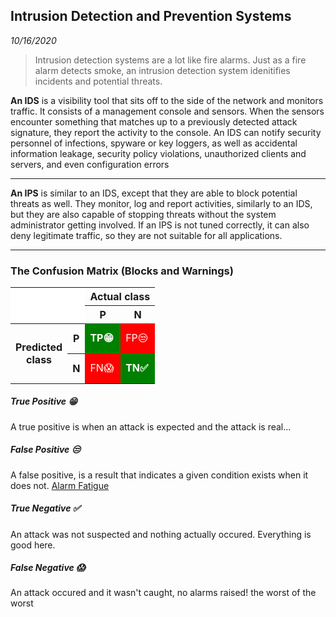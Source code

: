 Intrusion Detection and Prevention Systems
-----------
_10/16/2020_

> Intrusion detection systems are a lot like fire alarms. Just as a fire alarm detects smoke, an intrusion detection system idenitifies incidents and potential threats.

**An IDS** is a visibility tool that sits off to the side of the network and monitors traffic. It consists of a management console and sensors. When the sensors encounter something that matches up to a previously detected attack signature, they report the activity to the console. An IDS can notify security personnel of infections, spyware or key loggers, as well as accidental information leakage, security policy violations, unauthorized clients and servers, and even configuration errors

---

**An IPS** is similar to an IDS, except that they are able to block potential threats as well. They monitor, log and report activities, similarly to an IDS, but they are also capable of stopping threats without the system administrator getting involved. If an IPS is not tuned correctly, it can also deny legitimate traffic, so they are not suitable for all applications.

---

### The Confusion Matrix (Blocks and Warnings)

<table>
<tbody><tr>
<th style="background:white; border:none;" colspan="2" rowspan="2">
</th>
<th colspan="2" style="background:none;">Actual class
</th></tr>
<tr>
<th>P
</th>
<th>N
</th></tr>
<tr>
<th rowspan="2" style="height:6em;background:none;"><div>Predicted<br>class</div>
</th>
<th>P
</th>
<td style="background:green; color:white"><b>TP😁</b>
</td>
<td style="background:red; color:white">FP😒
</td></tr>
<tr>
<th>N
</th>
<td style="background:red; color:white">FN😱
</td>
<td style="background:green; color:white"><b>TN✅</b>
</td></tr>
</tbody></table>
</td>
<td>


##### True Positive 😁
A true positive is when an attack is expected and the attack is real...

##### False Positive 😒
A false positive, is a result that indicates a given condition exists when it does not. [Alarm Fatigue](https://en.wikipedia.org/wiki/Alarm_fatigue)

##### True Negative ✅
An attack was not suspected and nothing actually occured. Everything is good here.

##### False Negative 😱
An attack occured and it wasn't caught, no alarms raised! the worst of the worst




